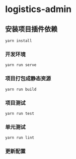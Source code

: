 # logistics-admin

## 安装项目插件依赖
```
yarn install
```

### 开发环境
```
yarn run serve
```

### 项目打包成静态资源
```
yarn run build
```

### 项目测试
```
yarn run test
```

### 单元测试
```
yarn run lint
```

### 更新配置

